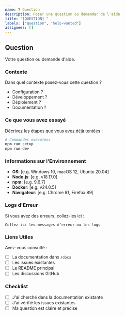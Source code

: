 ```yaml
---
name: ❓ Question
description: Poser une question ou demander de l'aide
title: "[QUESTION] "
labels: ["question", "help-wanted"]
assignees: []
---
```


## Question

Votre question ou demande d'aide.

### Contexte

Dans quel contexte posez-vous cette question ?
- Configuration ?
- Développement ?
- Déploiement ?
- Documentation ?

### Ce que vous avez essayé

Décrivez les étapes que vous avez déjà tentées :

```bash
# Commandes exécutées
npm run setup
npm run dev
```

### Informations sur l'Environnement

- **OS**: [e.g. Windows 10, macOS 12, Ubuntu 20.04]
- **Node.js**: [e.g. v18.17.0]
- **npm**: [e.g. 9.6.7]
- **Docker**: [e.g. v24.0.5]
- **Navigateur**: [e.g. Chrome 91, Firefox 89]

### Logs d'Erreur

Si vous avez des erreurs, collez-les ici :

```
Collez ici les messages d'erreur ou les logs
```

### Liens Utiles

Avez-vous consulté :
- [ ] La documentation dans `/docs`
- [ ] Les issues existantes
- [ ] Le README principal
- [ ] Les discussions GitHub

### Checklist

- [ ] J'ai cherché dans la documentation existante
- [ ] J'ai vérifié les issues existantes
- [ ] Ma question est claire et précise
